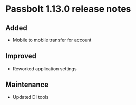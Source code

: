 # Passbolt 1.13.0 release notes

## Added
- Mobile to mobile transfer for account

## Improved
- Reworked application settings

## Maintenance
- Updated DI tools
